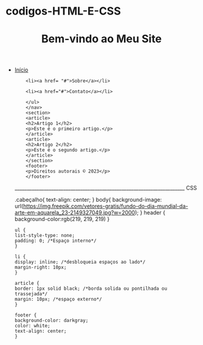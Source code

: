 # codigos-HTML-E-CSS
<!DOCTYPE html>
<html lang="pt-BR">
<head>
    <meta charset="UTF-8">
    <meta name="viewport" content="width=device-width, initial-scale=1.0">
    <title>Exercicio de CSS</title>
    <link rel="stylesheet" type="text/css" href="estilo.css">
</head>
<body>
    <header>
        <h1 class="cabeçalho">Bem-vindo ao Meu Site</h1>
        </header>
        <nav>
        <ul>
        <li><a href="#">Início</a></li> 
        
        <li><a href= "#">Sobre</a></li> 
        
        <li><a href="#">Contato</a></li> 
        
        </ul>
        </nav>
        <section>
        <article>
        <h2>Artigo 1</h2>
        <p>Este é o primeiro artigo.</p>
        </article>
        <article>
        <h2>Artigo 2</h2>
        <p>Este é o segundo artigo.</p>
        </article>
        </section>
        <footer>
        <p>Direitos autorais © 2023</p>
        </footer>
</body>
</html>
______________________________________________________________________
CSS 

.cabeçalho{
    text-align: center;
}
body{
    background-image: url(https://img.freepik.com/vetores-gratis/fundo-do-dia-mundial-da-arte-em-aquarela_23-2149327049.jpg?w=2000);
}
header {
    background-color:rgb(219, 219, 219)
    }
    
    ul {
    list-style-type: none;
    padding: 0; /*Espaço interno*/
    }
    
    li {
    display: inline; /*desbloqueia espaços ao lado*/
    margin-right: 10px;
    }
    
    article {
    border: 1px solid black; /*borda solida ou pontilhada ou trassejada*/
    margin: 10px; /*espaço externo*/
    }
    
    footer {
    background-color: darkgray;
    color: white;
    text-align: center;
    }
